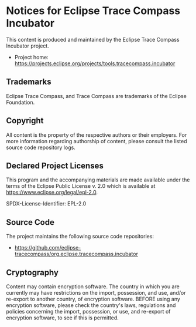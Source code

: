 # Notices for Eclipse Trace Compass Incubator

This content is produced and maintained by the Eclipse Trace Compass Incubator
project.

* Project home:
   https://projects.eclipse.org/projects/tools.tracecompass.incubator

## Trademarks

Eclipse Trace Compass, and Trace Compass are trademarks of the Eclipse
Foundation.

## Copyright

All content is the property of the respective authors or their employers. For
more information regarding authorship of content, please consult the listed
source code repository logs.

## Declared Project Licenses

This program and the accompanying materials are made available under the terms
of the Eclipse Public License v. 2.0 which is available at
https://www.eclipse.org/legal/epl-2.0.

SPDX-License-Identifier: EPL-2.0

## Source Code

The project maintains the following source code repositories:

* https://github.com/eclipse-tracecompass/org.eclipse.tracecompass.incubator

## Cryptography

Content may contain encryption software. The country in which you are currently
may have restrictions on the import, possession, and use, and/or re-export to
another country, of encryption software. BEFORE using any encryption software,
please check the country's laws, regulations and policies concerning the import,
possession, or use, and re-export of encryption software, to see if this is
permitted.
